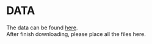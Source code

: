 # DATA

The data can be found [here](https://www.kaggle.com/c/house-prices-advanced-regression-techniques/data).  
After finish downloading, please place all the files here.